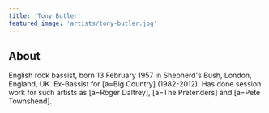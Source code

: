 ```yaml
---
title: 'Tony Butler'
featured_image: 'artists/tony-butler.jpg'
---
```


## About

English rock bassist, born 13 February 1957 in Shepherd's Bush, London, England, UK.
Ex-Bassist for [a=Big Country] (1982-2012).
Has done session work for such artists as [a=Roger Daltrey], [a=The Pretenders] and [a=Pete Townshend]. 
